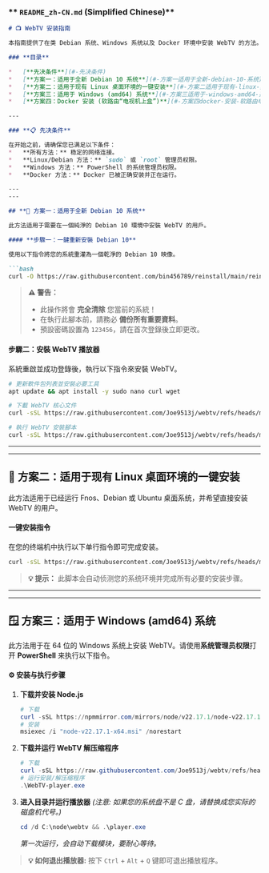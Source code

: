 ### ** `README_zh-CN.md` (Simplified Chinese)**

```markdown
# 📺 WebTV 安装指南

本指南提供了在类 Debian 系统、Windows 系统以及 Docker 环境中安装 WebTV 的方法。

### **目录**

*   [**先决条件**](#-先决条件)
*   [**方案一：适用于全新 Debian 10 系统**](#-方案一适用于全新-debian-10-系统)
*   [**方案二：适用于现有 Linux 桌面环境的一键安装**](#-方案二适用于现有-linux-桌面环境的一键安装)
*   [**方案三：适用于 Windows (amd64) 系统**](#-方案三适用于-windows-amd64-系统)
*   [**方案四：Docker 安装 (软路由“电视机上盒”)**](#-方案四docker-安装-软路由电视机上盒)

---

### **📋 先决条件**

在开始之前，请确保您已满足以下条件：
*   **所有方法：** 稳定的网络连接。
*   **Linux/Debian 方法：** `sudo` 或 `root` 管理员权限。
*   **Windows 方法：** PowerShell 的系统管理员权限。
*   **Docker 方法：** Docker 已被正确安装并正在运行。

---
---

## **🐧 方案一：适用于全新 Debian 10 系统**

此方法适用于需要在一個純淨的 Debian 10 環境中安裝 WebTV 的用戶。

#### **步驟一：一鍵重新安裝 Debian 10**

使用以下指令將您的系統重灌為一個乾淨的 Debian 10 映像。

```bash
curl -O https://raw.githubusercontent.com/bin456789/reinstall/main/reinstall.sh && bash reinstall.sh debian 10 --password 123456 --ci && reboot
```

> **⚠️ 警告：**
> *   此操作將會 **完全清除** 您當前的系統！
> *   在執行此腳本前，請務必 **備份所有重要資料**。
> *   預設密碼設置為 `123456`，請在首次登錄後立即更改。

#### **步驟二：安裝 WebTV 播放器**

系統重啟並成功登錄後，執行以下指令來安裝 WebTV。

```bash
# 更新軟件包列表並安裝必要工具
apt update && apt install -y sudo nano curl wget

# 下載 WebTV 核心文件
curl -sSL https://raw.githubusercontent.com/Joe9513j/webtv/refs/heads/main/webtv-min.zip -o webtv-min.zip

# 執行 WebTV 安裝腳本
curl -sSL https://raw.githubusercontent.com/Joe9513j/webtv/refs/heads/main/setup-debian-webtv-only.sh | bash
```
---
---

## **🚀 方案二：适用于现有 Linux 桌面环境的一键安装**

此方法适用于已经运行 Fnos、Debian 或 Ubuntu 桌面系统，并希望直接安装 WebTV 的用户。

#### **一键安装指令**

在您的终端机中执行以下单行指令即可完成安装。

```bash
curl -sSL https://raw.githubusercontent.com/Joe9513j/webtv/refs/heads/main/install-webtv-fnos | bash
```

> **💡 提示：**
> 此脚本会自动侦测您的系统环境并完成所有必要的安装步骤。

---
---

## **🪟 方案三：适用于 Windows (amd64) 系统**

此方法用于在 64 位的 Windows 系统上安装 WebTV。请使用**系统管理员权限**打开 **PowerShell** 来执行以下指令。

#### **⚙️ 安装与执行步骤**

1.  **下载并安装 Node.js**
    ```powershell
    # 下载
    curl -sSL https://npmmirror.com/mirrors/node/v22.17.1/node-v22.17.1-x64.msi -o node-v22.17.1-x64.msi
    # 安装
    msiexec /i "node-v22.17.1-x64.msi" /norestart
    ```

2.  **下载并运行 WebTV 解压缩程序**
    ```powershell
    # 下载
    curl -sSL https://raw.githubusercontent.com/Joe9513j/webtv/refs/heads/main/WebTV-player.exe -o WebTV-player.exe
    # 运行安装/解压缩程序
    .\WebTV-player.exe
    ```

3.  **进入目录并运行播放器**
    *(注意: 如果您的系统盘不是 C 盘，请替换成您实际的磁盘机代号。)*
    ```powershell
    cd /d C:\node\webtv && .\player.exe
    ```
    *第一次运行，会自动下载模块，要耐心等待。*

> **💡 如何退出播放器:**
> 按下 `Ctrl` + `Alt` + `Q` 键即可退出播放程序。

